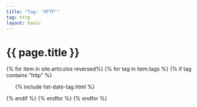 ```yaml
---
title: "Tag: 'HTTP'"
tag: http
layout: basic
---
```


<h1>{{ page.title }}</h1>

{% for item in site.articulos reversed%}
{% for tag in item.tags %}
{% if tag contains "http" %}
<ul>
    {% include list-date-tag.html %}
</ul>
{% endif %}
{% endfor %}
{% endfor %}